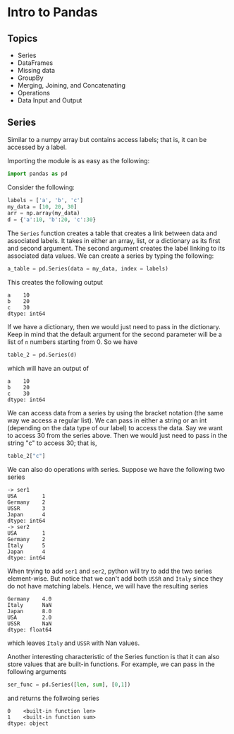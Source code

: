 # Intro to Pandas

## Topics
- Series 
- DataFrames
- Missing data
- GroupBy
- Merging, Joining, and Concatenating
- Operations
- Data Input and Output


## Series

Similar to a numpy array but contains access labels; that is, it can be accessed by a label.

Importing the module is as easy as the following:
````python
import pandas as pd
````

Consider the following:

````python
labels = ['a', 'b', 'c']
my_data = [10, 20, 30]
arr = np.array(my_data)
d = {'a':10, 'b':20, 'c':30}
````

The `Series` function creates a table that creates a link between data and associated labels. It takes in either an array, list, or a dictionary as its first and second argument. The second argument creates the label linking to its associated data values. We can create a series by typing the following:
````python
a_table = pd.Series(data = my_data, index = labels)
````
This creates the following output

````
a    10
b    20
c    30
dtype: int64
````

If we  have a dictionary, then we would just need to pass in the dictionary. Keep in mind that the default argument for the second parameter will be a list of `n` numbers starting from 0. So we have
````python
table_2 = pd.Series(d)
````
which will have an output of 
````
a    10
b    20
c    30
dtype: int64
````
We can access data from a series by using the bracket notation (the same way we access a regular list). We can pass in either a string or an int (depending on the data type of our label) to access the data. Say we want to access 30 from the series above. Then we would just need to pass in the string "c" to access 30; that is, 
````python
table_2["c"]
````
We can also do operations with series. Suppose we have the following two series 
````
-> ser1  
USA        1
Germany    2
USSR       3
Japan      4
dtype: int64
-> ser2
USA        1
Germany    2
Italy      5
Japan      4
dtype: int64
````

When trying to add `ser1` and `ser2`, python will try to add the two series element-wise. But notice that we can't add both `USSR` and `Italy` since they do not have matching labels. Hence, we will have the resulting series 
````
Germany    4.0
Italy      NaN
Japan      8.0
USA        2.0
USSR       NaN
dtype: float64
````
which leaves `Italy` and `USSR` with Nan values.

Another interesting characteristic of the Series function is that it can also store values that are built-in functions. For example, we can pass in the following arguments
````python
ser_func = pd.Series([len, sum], [0,1])
````
and returns the follwoing series
````
0    <built-in function len>
1    <built-in function sum>
dtype: object
````
